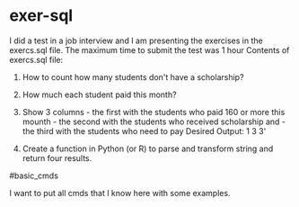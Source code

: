 # exer-sql

I did a test in a job interview and I am presenting the exercises in the exercs.sql file.
The maximum time to submit the test was 1 hour 
Contents of exercs.sql file:

1) How to count how many students don't have a scholarship?

2) How much each student paid this month?

3) Show 3 columns - the first with the students who paid 160 or more this mounth
		  - the second with the students who received scholarship and
		  - the third with the students who need to pay
   Desired Output:  1 3 3'
4) Create a function in Python (or R) to parse and transform string and return four results.

#basic_cmds

I want to put all cmds that I know here with some examples.
